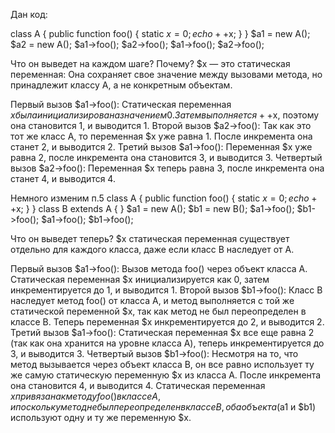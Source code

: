 Дан код:

class A { public function foo() { static $x = 0; echo ++$x; } } $a1 = new A(); 
$a2 = new A(); $a1->foo(); $a2->foo(); $a1->foo(); $a2->foo();

Что он выведет на каждом шаге? Почему?
$x — это статическая переменная: Она сохраняет свое значение между вызовами метода, но принадлежит классу A, а не конкретным объектам.

Первый вызов $a1->foo(): Статическая переменная $x была инициализирована значением 0. Затем выполняется ++$x, поэтому она становится 1, и выводится 1.
Второй вызов $a2->foo(): Так как это тот же класс A, то переменная $x уже равна 1. После инкремента она станет 2, и выводится 2.
Третий вызов $a1->foo(): Переменная $x уже равна 2, после инкремента она становится 3, и выводится 3.
Четвертый вызов $a2->foo(): Переменная $x теперь равна 3, после инкремента она станет 4, и выводится 4.

Немного изменим п.5
class A { public function foo() { static $x = 0; echo ++$x; } } class B extends A { } $a1 = new A(); 
$b1 = new B(); $a1->foo(); $b1->foo(); $a1->foo(); $b1->foo();

Что он выведет теперь?
$x статическая переменная существует отдельно для каждого класса, даже если класс B наследует от A.

Первый вызов $a1->foo(): Вызов метода foo() через объект класса A. Статическая переменная $x инициализируется как 0, затем инкрементируется до 1, и выводится 1.
Второй вызов $b1->foo(): Класс B наследует метод foo() от класса A, и метод выполняется с той же статической переменной $x, так как метод не был переопределен в классе B. Теперь переменная $x инкрементируется до 2, и выводится 2.
Третий вызов $a1->foo(): Статическая переменная $x все еще равна 2 (так как она хранится на уровне класса A), теперь инкрементируется до 3, и выводится 3.
Четвертый вызов $b1->foo(): Несмотря на то, что метод вызывается через объект класса B, он все равно использует ту же самую статическую переменную $x из класса A. После инкремента она становится 4, и выводится 4.
Статическая переменная $x привязана к методу foo() в классе A, и поскольку метод не был переопределен в классе B, оба объекта ($a1 и $b1) используют одну и ту же переменную $x.